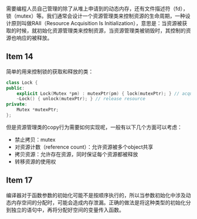 需要编程人员自己管理的除了从堆上申请到的动态内存，还有文件描述符（fd），锁（mutex）等。我们通常会设计一个资源管理类来控制资源的生命周期，一种设计原则叫做RAII（Resource Acquisition Is Initialization），意思是：当资源被获取的时候，就初始化资源管理类来控制资源，当资源管理类被销毁时，其控制的资源也响应的被释放。

## Item 14

简单的用来控制锁的获取和释放的类：

```c++
class Lock {
public:
	explicit Lock(Mutex *pm) : mutexPtr(pm) { lock(mutexPtr); } // acquire resource
	~Lock() { unlock(mutexPtr); } // release resource
private:
	Mutex *mutexPtr;
};
```

但是资源管理类的copy行为需要如何实现呢，一般有以下几个方面可以考虑：

- 禁止拷贝：mutex
- 对资源计数（reference count）：允许资源被多个object共享
- 拷贝资源：允许存在资源，同时保证每个资源都被释放
- 转移资源的使用权

## Item 17

编译器对于函数参数的初始化可能不是按顺序执行的，所以当参数初始化中涉及动态内存空间的分配时，可能会造成内存泄漏。正确的做法是将这种类型的初始化分到独立的语句中，再将分配好空间的变量传入函数。

